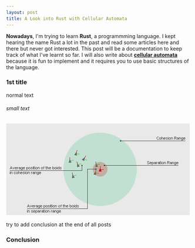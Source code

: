 ```yaml
---
layout: post
title: A Look into Rust with Cellular Automata
---
```

**Nowadays**, I'm trying to learn **Rust**, a programmming language. I kept hearing the name Rust a lot in the past and read some articles here and there but never got interested. This post will be a documentation to keep track of what I've learnt so far. I will also write about [**cellular automata**](https://en.wikipedia.org/wiki/Cellular_automaton) because it is fun to implement and it requires you to use basic structures of the language. 
### 1st title
normal text
###### small text

![Alt text](/assets/2013/boids_simulation.png)

try to add conclusion at the end of all posts
### Conclusion
